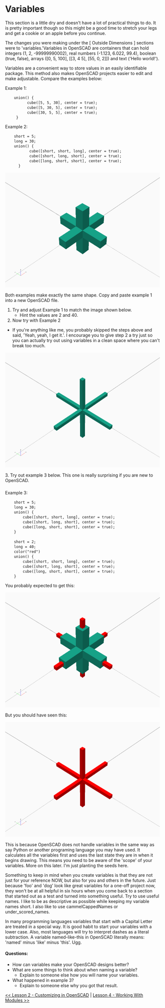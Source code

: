 # Variables
This section is a little dry and doesn't have a lot of practical things to do. It is pretty important though so this might be a good time to stretch your legs and get a cookie or an apple before you continue.

The changes you were making under the [ Outside Dimensions ] sections were to 'variables.'Variables in OpenSCAD are containers that can hold integers (1, 2, -99999990002), real numbers (-1.123, 6.022, 99.4), boolean (true, false), arrays ([0, 5, 100], [[3, 4 5], [55, 0, 2]]) and text ('Hello world!').

Variables are a convenient way to store values in an easily identifiable package. This method also makes OpenSCAD projects easier to edit and make adjustable.  Compare the examples below:

Example 1:
```
    union() {
          cube([5, 5, 30], center = true);
          cube([5, 30, 5], center = true);
          cube([30, 5, 5], center = true);
     }
```

Example 2:

```
    short = 5;
    long = 30;
    union() {
           cube([short, short, long], center = true);
           cube([short, long, short], center = true);
           cube([long, short, short], center = true);
      }
```

![Example 1 & Example 2](./Lessons/Lesson_3_-_Ex1.png)

Both examples make exactly the same shape. Copy and paste example 1 into a new OpenSCAD file.  
1. Try and adjust Example 1 to match the image shown below. 
    - Hint the values are 2 and 40.
2. Now try with Example 2
  - If you're anything like me, you probably skipped the steps above and said, 'Yeah, yeah, I get it.'. I encourage you to give step 2 a try just so you can actually try out using variables in a clean space where you can't break too much.
  
![Example 1 & Example 2 updated](./Lessons/Lesson_3_-_Ex2.png)

3\. Try out example 3 below. This one is really surprising if you are new to OpenSCAD.
###

Example 3:
```
    short = 5;
    long = 30;
    union() {
        cube([short, short, long], center = true);
        cube([short, long, short], center = true);
        cube([long, short, short], center = true);
    }

    short = 2;
    long = 40;
    color("red")
    union() {
        cube([short, short, long], center = true);
        cube([short, long, short], center = true);
        cube([long, short, short], center = true);
    }
```
You probably expected to get this:

![Expectation Example 3](./Lessons/Lesson_3_-_Ex3.1.png)

But you should have seen this:

![Example 3](./Lessons/Lesson_3_-_Ex3.png)

This is because OpenSCAD does not handle variables in the same way as say Python or another programing language you may have used. It calculates all the variables first and uses the last state they are in when it begins drawing. This means you need to be aware of the 'scope' of your variables. More on this later. I'm just planting the seeds here.

Something to keep in mind when you create variables is that they are not just for your reference NOW, but also for you and others in the future. Just because 'foo' and 'dog' look like great variables for a one-off project now, they won't be at all helpful in six hours when you come back to a section that started out as a test and turned into something useful. Try to use useful names. I like to be as descriptive as possible while keeping my variable names short. I also like to use cammelCappedNames or under_scored_names. 

In many programming languages variables that start with a Capital Letter are treated in a special way. It is good habit to start your variables with a lower case. Also, most languages will try to interpret dashes as a literal subtraction. A variable named-like-this in OpenSCAD literally means: 'named' minus 'like' minus 'this'.  Ugg. 

#### Questions:
* How can variables make your OpenSCAD designs better?
* What are some things to think about when naming a variable?  
    * Explain to someone else how you will name your variables.
* What happened in example 3? 
    * Explain to someone else why you got that result.


[<< Lesson 2 - Customizing in OpenSCAD](./Lesson2_OpenSCAD.md) | [Lesson 4 - Working With Modules >>](./Lesson4_Modules.md)
